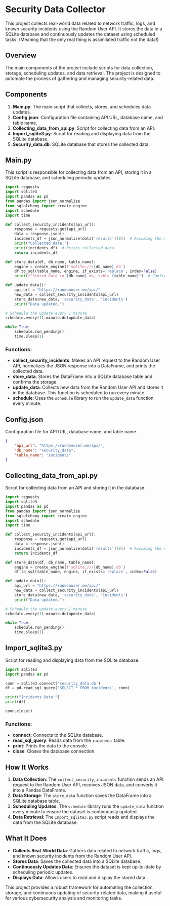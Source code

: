 # Security Data Collector

This project collects real-world data related to network traffic, logs, and known security incidents using the Random User API. It stores the data in a SQLite database and continuously updates the dataset using scheduled tasks. (Meaning that the only real thing is assimilated traffic not the data!) 

## Overview

The main components of the project include scripts for data collection, storage, scheduling updates, and data retrieval. The project is designed to automate the process of gathering and managing security-related data.

## Components

1. **Main.py**: The main script that collects, stores, and schedules data updates.
2. **Config.json**: Configuration file containing API URL, database name, and table name.
3. **Collecting_data_from_api.py**: Script for collecting data from an API.
4. **Import_sqlite3.py**: Script for reading and displaying data from the SQLite database.
5. **Security_data.db**: SQLite database that stores the collected data.

## Main.py

This script is responsible for collecting data from an API, storing it in a SQLite database, and scheduling periodic updates.

```python
import requests
import sqlite3
import pandas as pd
from pandas import json_normalize
from sqlalchemy import create_engine
import schedule
import time

def collect_security_incidents(api_url):
    response = requests.get(api_url)
    data = response.json()
    incidents_df = json_normalize(data['results'][0])  # Assuming the API returns a list with a single dictionary
    print("Collected data:")
    print(incidents_df)  # Prints collected data
    return incidents_df

def store_data(df, db_name, table_name):
    engine = create_engine(f'sqlite:///{db_name}.db')
    df.to_sql(table_name, engine, if_exists='replace', index=False)
    print(f"Stored data in {db_name}.db, table {table_name}")  # Confirms data storage

def update_data():
    api_url = "https://randomuser.me/api/"
    new_data = collect_security_incidents(api_url)
    store_data(new_data, 'security_data', 'incidents')
    print("Data updated.")

# Schedule the update every 1 minute
schedule.every(1).minute.do(update_data)

while True:
    schedule.run_pending()
    time.sleep(1)
```

### Functions:

- **collect_security_incidents**: Makes an API request to the Random User API, normalizes the JSON response into a DataFrame, and prints the collected data.
- **store_data**: Stores the DataFrame into a SQLite database table and confirms the storage.
- **update_data**: Collects new data from the Random User API and stores it in the database. This function is scheduled to run every minute.
- **schedule**: Uses the `schedule` library to run the `update_data` function every minute.

## Config.json

Configuration file for API URL, database name, and table name.

```json
{
    "api_url": "https://randomuser.me/api/",
    "db_name": "security_data",
    "table_name": "incidents"
}
```

## Collecting_data_from_api.py

Script for collecting data from an API and storing it in the database.

```python
import requests
import sqlite3
import pandas as pd
from pandas import json_normalize
from sqlalchemy import create_engine
import schedule
import time

def collect_security_incidents(api_url):
    response = requests.get(api_url)
    data = response.json()
    incidents_df = json_normalize(data['results'][0])  # Assuming the API returns a list with a single dictionary
    return incidents_df

def store_data(df, db_name, table_name):
    engine = create_engine(f'sqlite:///{db_name}.db')
    df.to_sql(table_name, engine, if_exists='replace', index=False)

def update_data():
    api_url = "https://randomuser.me/api/"
    new_data = collect_security_incidents(api_url)
    store_data(new_data, 'security_data', 'incidents')
    print("Data updated.")

# Schedule the update every 1 minute
schedule.every(1).minute.do(update_data)

while True:
    schedule.run_pending()
    time.sleep(1)
```

## Import_sqlite3.py

Script for reading and displaying data from the SQLite database.

```python
import sqlite3
import pandas as pd

conn = sqlite3.connect('security_data.db')
df = pd.read_sql_query('SELECT * FROM incidents', conn)

print("Incidents Data:")
print(df)

conn.close()
```

### Functions:

- **connect**: Connects to the SQLite database.
- **read_sql_query**: Reads data from the `incidents` table.
- **print**: Prints the data to the console.
- **close**: Closes the database connection.

## How It Works

1. **Data Collection**: The `collect_security_incidents` function sends an API request to the Random User API, receives JSON data, and converts it into a Pandas DataFrame.
2. **Data Storage**: The `store_data` function saves the DataFrame into a SQLite database table.
3. **Scheduling Updates**: The `schedule` library runs the `update_data` function every minute to ensure the dataset is continuously updated.
4. **Data Retrieval**: The `Import_sqlite3.py` script reads and displays the data from the SQLite database.

## What It Does

- **Collects Real-World Data**: Gathers data related to network traffic, logs, and known security incidents from the Random User API.
- **Stores Data**: Saves the collected data into a SQLite database.
- **Continuously Updates Data**: Ensures the dataset is kept up-to-date by scheduling periodic updates.
- **Displays Data**: Allows users to read and display the stored data.

This project provides a robust framework for automating the collection, storage, and continuous updating of security-related data, making it useful for various cybersecurity analysis and monitoring tasks.
